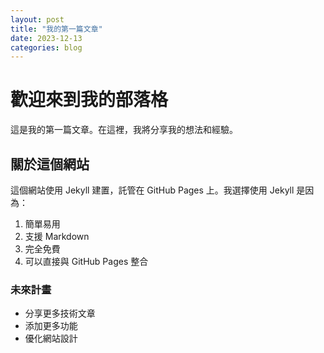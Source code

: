 ```yaml
---
layout: post
title: "我的第一篇文章"
date: 2023-12-13
categories: blog
---
```


# 歡迎來到我的部落格

這是我的第一篇文章。在這裡，我將分享我的想法和經驗。

## 關於這個網站

這個網站使用 Jekyll 建置，託管在 GitHub Pages 上。我選擇使用 Jekyll 是因為：

1. 簡單易用
2. 支援 Markdown
3. 完全免費
4. 可以直接與 GitHub Pages 整合

### 未來計畫

- 分享更多技術文章
- 添加更多功能
- 優化網站設計 